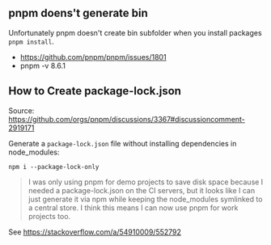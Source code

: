 ## pnpm doens't generate bin

Unfortunately pnpm doesn't create bin subfolder when you install packages `pnpm install`. 

- https://github.com/pnpm/pnpm/issues/1801 
- pnpm -v 8.6.1

## How to Create package-lock.json

Source: https://github.com/orgs/pnpm/discussions/3367#discussioncomment-2919171

Generate a `package-lock.json` file without installing dependencies in node_modules:

    npm i --package-lock-only

> I was only using pnpm for demo projects to save disk space because I needed a package-lock.json on the CI servers, but it looks like I can just generate it via npm while keeping the node_modules symlinked to a central store. I think this means I can now use pnpm for work projects too. 

See https://stackoverflow.com/a/54910009/552792